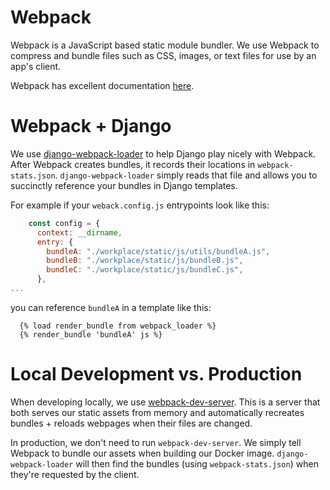 # Webpack

Webpack is a JavaScript based static module bundler. We use Webpack to compress and bundle files such as CSS, images, or text files for use by an app's client.

Webpack has excellent documentation [here](https://webpack.js.org/concepts/).

# Webpack + Django

We use [django-webpack-loader](https://github.com/django-webpack/django-webpack-loader) to help Django play nicely with Webpack.  After Webpack creates bundles, it records their locations in `webpack-stats.json`. `django-webpack-loader` simply reads that file and allows you to succinctly reference your bundles in Django templates.

For example if your `weback.config.js` entrypoints look like this:

```js
    const config = {
      context: __dirname,
      entry: {
        bundleA: "./workplace/static/js/utils/bundleA.js",
        bundleB: "./workplace/static/js/bundleB.js",
        bundleC: "./workplace/static/js/bundleC.js",
      },
...
```

you can reference `bundleA` in a template like this:

```
  {% load render_bundle from webpack_loader %}
  {% render_bundle 'bundleA' js %}
```

# Local Development vs. Production

When developing locally, we use [webpack-dev-server](https://webpack.js.org/configuration/dev-server/). This is a server that both serves our static assets from memory and automatically recreates bundles + reloads webpages when their files are changed.

In production, we don't need to run `webpack-dev-server`. We simply tell Webpack to bundle our assets when building our Docker image. `django-webpack-loader` will then find the bundles (using `webpack-stats.json`) when they're requested by the client.
